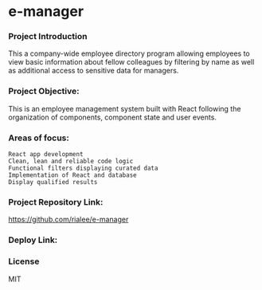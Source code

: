 # e-manager

### Project Introduction
This a company-wide employee directory program allowing employees to view basic information about fellow colleagues by filtering by name as well as additional access to sensitive data for managers.

### Project Objective:

This is an employee management system built with React following the organization of components, component state and user events.

### Areas of focus:
    React app development
    Clean, lean and reliable code logic
    Functional filters displaying curated data 
    Implementation of React and database 
    Display qualified results 

### Project Repository Link:
https://github.com/rialee/e-manager

### Deploy Link:


### License
MIT
